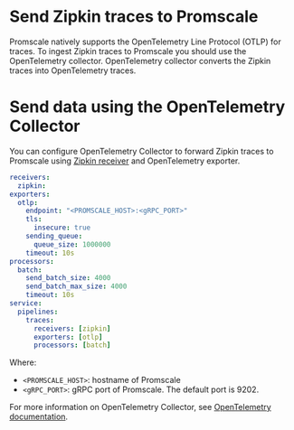 # Send Zipkin traces to Promscale
Promscale natively supports the OpenTelemetry Line Protocol (OTLP) for 
traces. To ingest Zipkin traces to Promscale you should use the 
OpenTelemetry collector. OpenTelemetry collector converts the
Zipkin traces into OpenTelemetry traces.

# Send data using the OpenTelemetry Collector
You can configure OpenTelemetry Collector to forward Zipkin traces to
Promscale using [Zipkin receiver][zipkin-receiver] and OpenTelemetry 
exporter.

```yaml
receivers:
  zipkin:
exporters:
  otlp:
    endpoint: "<PROMSCALE_HOST>:<gRPC_PORT>"
    tls:
      insecure: true
    sending_queue:
      queue_size: 1000000
    timeout: 10s
processors:
  batch:
    send_batch_size: 4000
    send_batch_max_size: 4000
    timeout: 10s
service:
  pipelines:
    traces:
      receivers: [zipkin]
      exporters: [otlp]
      processors: [batch]
```

Where: 
* `<PROMSCALE_HOST>`: hostname of Promscale
* `<gRPC_PORT>`: gRPC port of Promscale. The default port is 9202.

For more information on OpenTelemetry Collector, 
see [OpenTelemetry documentation][otelcol-docs].

[otelcol-docs]: https://opentelemetry.io/docs/collector/
[zipkin-receiver]: https://github.com/open-telemetry/opentelemetry-collector-contrib/tree/main/receiver/zipkinreceiver#zipkin-receiver